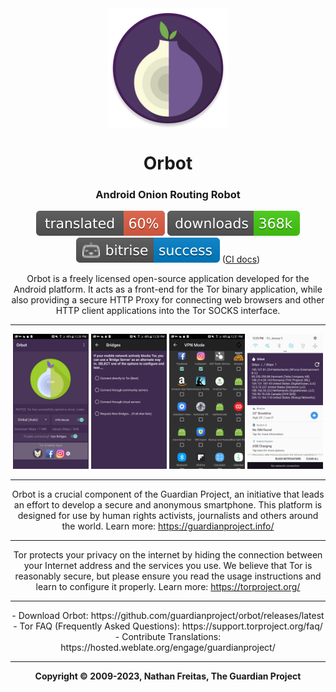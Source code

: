 <div align="center">

<img width="" src="./app/src/main/res/mipmap-xxxhdpi/ic_launcher_round.png" alt="Orbot" align="center"/>

# Orbot

### Android Onion Routing Robot

[![Weblate Status](./docs/badges/translate_weblate.svg)](https://hosted.weblate.org/engage/guardianproject/)
[![Play Downloads](./docs/badges/downloads_gplay.svg)](https://play.google.com/store/apps/details?id=org.torproject.android)
[![Bitrise Status](./docs/badges/bitrise_workflow.svg)](https://app.bitrise.io/app/0e76c31b8e7e1801) ([CI docs](./docs/CI.md))

Orbot is a freely licensed open-source application developed for the
Android platform. It acts as a front-end for the Tor binary application,
while also providing a secure HTTP Proxy for connecting web browsers and other
HTTP client applications into the Tor SOCKS interface.

***********************************************
<img src=./fastlane/metadata/android/en-US/images/phoneScreenshots/device-2018-01.png width="24%"> <img src=./fastlane/metadata/android/en-US/images/phoneScreenshots/device-2018-02.png width="24%"> <img src=./fastlane/metadata/android/en-US/images/phoneScreenshots/device-2018-03.png width="24%"> <img src=./fastlane/metadata/android/en-US/images/phoneScreenshots/device-2018-05.png width="24%">

***********************************************
Orbot is a crucial component of the Guardian Project, an initiative  that leads an effort
to develop a secure and anonymous smartphone. This platform is designed for use by human rights
activists, journalists and others around the world. Learn more: https://guardianproject.info/

***********************************************
Tor protects your privacy on the internet by hiding the connection
between your Internet address and the services you use. We believe that Tor
is reasonably secure, but please ensure you read the usage instructions and
learn to configure it properly. Learn more: https://torproject.org/

***********************************************
<div align="center">
- Download Orbot:
https://github.com/guardianproject/orbot/releases/latest <br>
- Tor FAQ (Frequently Asked Questions):
https://support.torproject.org/faq/ <br>
- Contribute Translations:
https://hosted.weblate.org/engage/guardianproject/ <br>

***********************************************
**Copyright &#169; 2009-2023, Nathan Freitas, The Guardian Project**
